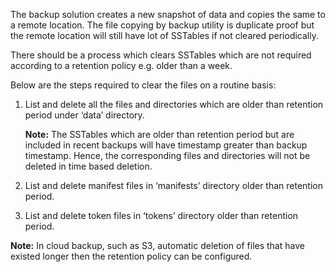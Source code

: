 The backup solution creates a new snapshot of data and copies the same to a remote location. The file copying by backup utility is duplicate proof but the remote location will still have lot of SSTables if not cleared periodically. 

There should be a process which clears SSTables which are not required according to a retention policy e.g. older than a week.

Below are the steps required to clear the files on a routine basis:

1. List and delete all the files and directories which are older than retention period under ‘data’ directory. 

   **Note:** The SSTables which are older than retention period but are included in recent backups will have 
   timestamp greater than backup timestamp. Hence, the corresponding files and directories will not be deleted in time based deletion.

2. List and delete manifest files in ‘manifests’ directory older than retention period.

3. List and delete token files in ‘tokens’ directory older than retention period.


**Note:** In cloud backup, such as S3, automatic deletion of files that have existed longer then the retention policy can be configured.